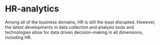 # HR-analytics
Among all of the business domains, HR is still the least disrupted. However, the latest developments in data collection and analysis tools and technologies allow for data driven decision-making in all dimensions, including HR. 
